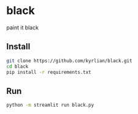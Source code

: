 # black
paint it black

## Install
```sh
git clone https://github.com/kyrlian/black.git
cd black
pip install -r requirements.txt
```

## Run
```sh
python -m streamlit run black.py
```
